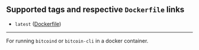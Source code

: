 ## Supported tags and respective `Dockerfile` links
* `latest` ([Dockerfile](https://github.com/XMRto/bitcoin/blob/master/Dockerfile))

---

For running `bitcoind` or `bitcoin-cli` in a docker container.